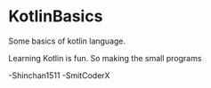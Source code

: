 # KotlinBasics
Some basics of kotlin language.

Learning Kotlin is fun. So making the small programs 

-Shinchan1511
-SmitCoderX
